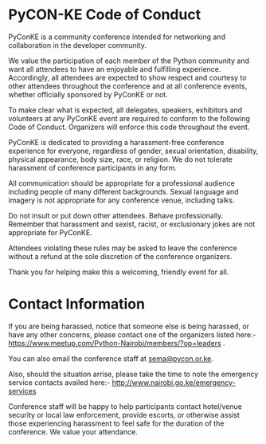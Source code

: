 PyCON-KE Code of Conduct
===============

PyConKE is a community conference intended for networking and collaboration in the developer community.

We value the participation of each member of the Python community and want all attendees to have an
enjoyable and fulfilling experience. Accordingly, all attendees are expected to show respect and
courtesy to other attendees throughout the conference and at all conference events, whether officially
sponsored by PyConKE or not.

To make clear what is expected, all delegates, speakers, exhibitors and volunteers at any PyConKE
event are required to conform to the following Code of Conduct. Organizers will enforce this code
throughout the event.

PyConKE is dedicated to providing a harassment-free conference experience for everyone, regardless
of gender, sexual orientation, disability, physical appearance, body size, race, or religion.
We do not tolerate harassment of conference participants in any form.

All communication should be appropriate for a professional audience including people of many different
backgrounds. Sexual language and imagery is not appropriate for any conference venue, including talks.

Do not insult or put down other attendees. Behave professionally. Remember that harassment and sexist,
racist, or exclusionary jokes are not appropriate for PyConKE.

Attendees violating these rules may be asked to leave the conference without a refund at the sole
discretion of the conference organizers.

Thank you for helping make this a welcoming, friendly event for all.


Contact Information
===============

If you are being harassed, notice that someone else is being harassed, or have any other concerns,
please contact one of the organizers listed here:- https://www.meetup.com/Python-Nairobi/members/?op=leaders .

You can also email the conference staff at sema@pycon.or.ke.

Also, should the situation arrise, please take the time to note the emergency service contacts availed here:- http://www.nairobi.go.ke/emergency-services

Conference staff will be happy to help participants contact hotel/venue security or local law
enforcement, provide escorts, or otherwise assist those experiencing harassment to feel safe for
the duration of the conference. We value your attendance.
